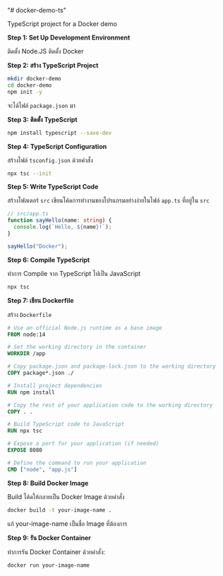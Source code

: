"# docker-demo-ts" 

TypeScript project for a Docker demo 


**Step 1: Set Up Development Environment**

ติดตั้ง Node.JS
ติดตั้ง Docker

**Step 2: สร้าง TypeScript Project**


```bash
mkdir docker-demo
cd docker-demo
npm init -y
```

จะได้ไฟล์ `package.json` มา 

**Step 3: ติดตั้ง TypeScript**

```bash
npm install typescript --save-dev
```

**Step 4: TypeScript Configuration**

สร้างไฟล์ `tsconfig.json` ด้วยคำสั่ง

```bash
npx tsc --init
```

**Step 5: Write TypeScript Code**

สร้างโฟลเดอร์ `src` เขียนโค้ดการทำงานของโปรแกรมอย่างง่ายในไฟล์ `app.ts` ที่อยู่ใน `src` 

```typescript
// src/app.ts
function sayHello(name: string) {
  console.log(`Hello, ${name}!`);
}

sayHello("Docker");
```

**Step 6: Compile TypeScript**

ทำการ Compile จาก TypeScript ไปเป็น JavaScript 

```bash
npx tsc
```

**Step 7: เชียน Dockerfile**

สร้าง `Dockerfile`

```Dockerfile
# Use an official Node.js runtime as a base image
FROM node:14

# Set the working directory in the container
WORKDIR /app

# Copy package.json and package-lock.json to the working directory
COPY package*.json ./

# Install project dependencies
RUN npm install

# Copy the rest of your application code to the working directory
COPY . .

# Build TypeScript code to JavaScript
RUN npx tsc

# Expose a port for your application (if needed)
EXPOSE 8080

# Define the command to run your application
CMD ["node", "app.js"]
```

**Step 8: Build Docker Image**

Build โค้ดให้กลายเป็น Docker Image ด้วยคำสั่ง 

```bash
docker build -t your-image-name .
```

แก้ your-image-name เป็นชื่อ Image ที่ต้องการ 

**Step 9: รัน Docker Container**

ทำการรัน Docker Container ด้วยคำสั่ง:

```bash
docker run your-image-name
```

